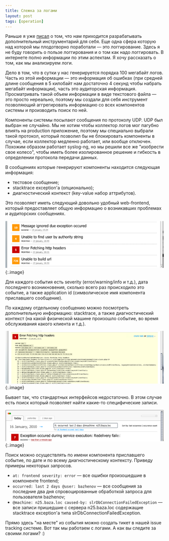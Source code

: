 ```yaml
---
title: Слежка за логами
layout: post
tags: [operation]
---
```

Раньше я уже [писал][ref-groovy-shell] о том, что нам приходится разрабатывать дополнительный инструментарий для себя. Еще одна сфера которую над которой мы плодотворно поработали — это логгирование. Здесь я не буду говорить о пользе логгирования и о том как надо логгировать. В интернете полно информации по этим аспектам. Я хочу рассказать о том, как мы анализируем логи.

Дело в том, что в сутки у нас генерируется порядка 100 мегабайт логов. Часть из этой информации — это информация об ошибках (при средней длине сообщения в 5 килобайт нам достаточно 4 секунд чтобы набрать мегабайт информации), часть это аудиторская информация. Просматривать такой объем информации в виде текстового файла — это просто нереально, поэтому мы создали для себя инструмент позволяющий аггрегировать информацию со всех компонентов системы и производить поиск по ней.

Компоненты системы посылают сообщения по протоколу UDP. UDP был выбран не случайно. Мы не хотим чтобы коллектор логов мог пагубно влиять на production приложение, поэтому мы специально выбрали такой протокол, который позволил бы не блокировать компоненты в случае, если коллектор медленно работает, или вообще отключен. Похожим образом работает syslog-ng, но мы решили все же "изобрести свое колесо", чтобы иметь более изолированное решение и гибкость в определении протокола передачи данных.

В сообщениях которые генерируют компоненты находится следующая информация:

* тестовое сообщение;
* stacktrace exception'а (опционально);
* диагностический контекст (key-value набор аттрибутов).

Это позволяет иметь следующий довольно удобный web-frontend, который предоставляет общую информацию о возникавших проблемах и аудиторских сообщениях.

![Figure 1](/images/logwatcher/fig1.png)
{:.image}

Для каждого события есть severity (error/warning/info и т.д.), дата последнего возникновения, сколько всего раз происходило это событие, а также application id (символическое имя компонента приславшего сообщение).

По каждому отдельному сообщению можно посмотреть дополнительную информацию: stacktrace, а также диагностический контекст (на какой физической машине произошло событие, во время обслуживания какого клиента и т.д.).

![Figure 2](/images/logwatcher/fig2.png)
{:.image}

Бывает так, что стандартных интерфейсов недостаточно. В этом случае есть поиск который позволяет найти какие-то специфические записи.

![Figure 3](/images/logwatcher/fig3.png)
{:.image}

Поиск можно осуществлять по имени компонента приславшего событие, по дате и по всему диагностическому контексту. Приведу примеры некоторых запросов.

* `at: frontend severity: error` — все ошибки произошедшие в компоненте frontend;
* `occurred: last 2 days @user: bazhenov` — все сообщения за последние два дня спровоцированные обработкой запроса для пользователя bazhenov;
* `@machine: n25.baza.loc caused-by: slrDbConnectionFailedException` — все записи пришедшие с сервера n25.baza.loc содержащие stacktrace exception'а типа slrDbConnectionFailedException.

Прямо здесь "на месте" из события можно создать тикет в нашей issue tracking системе. Вот так мы работаем с логами. А как вы следите за своими логами? :)

[ref-groovy-shell]: /blog/2009/04/23/groovy-remote-shell.html